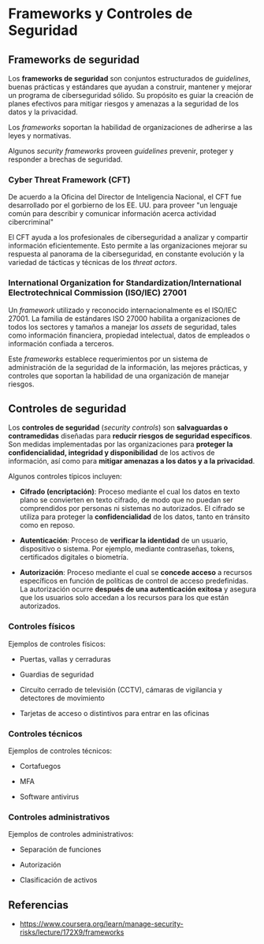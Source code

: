 # Frameworks y Controles de Seguridad

## Frameworks de seguridad

Los **frameworks de seguridad** son conjuntos estructurados de _guidelines_,
buenas prácticas y estándares que ayudan a construir, mantener y mejorar un
programa de ciberseguridad sólido. Su propósito es guiar la creación de planes
efectivos para mitigar riesgos y amenazas a la seguridad de los datos y la
privacidad.

Los _frameworks_ soportan la habilidad de organizaciones de adherirse a las
leyes y normativas.

Algunos _security frameworks_ proveen _guidelines_ prevenir, proteger y
responder a brechas de seguridad.

### Cyber Threat Framework (CFT)

De acuerdo a la Oficina del Director de Inteligencia Nacional, el CFT fue
desarrollado por el gorbierno de los EE. UU. para proveer "un lenguaje común
para describir y comunicar información acerca actividad cibercriminal"

El CFT ayuda a los profesionales de ciberseguridad a analizar y compartir
información eficientemente. Esto permite a las organizaciones mejorar su
respuesta al panorama de la ciberseguridad, en constante evolución y la variedad
de tácticas y técnicas de los _threat actors_.

### International Organization for Standardization/International Electrotechnical Commission (ISO/IEC) 27001

Un _framework_ utilizado y reconocido internacionalmente es el ISO/IEC 27001. La
familia de estándares ISO 27000 habilita a organizaciones de todos los sectores
y tamaños a manejar los _assets_ de seguridad, tales como información
financiera, propiedad intelectual, datos de empleados o información confiada a
terceros.

Este _frameworks_ establece requerimientos por un sistema de administración de
la seguridad de la información, las mejores prácticas, y controles que soportan
la habilidad de una organización de manejar riesgos.

## Controles de seguridad

Los **controles de seguridad** (_security controls_) son **salvaguardas o
contramedidas** diseñadas para **reducir riesgos de seguridad específicos**. Son
medidas implementadas por las organizaciones para **proteger la
confidencialidad, integridad y disponibilidad** de los activos de información,
así como para **mitigar amenazas a los datos y a la privacidad**.

Algunos controles típicos incluyen:

- **Cifrado (encriptación)**: Proceso mediante el cual los datos en texto plano
  se convierten en texto cifrado, de modo que no puedan ser comprendidos por
  personas ni sistemas no autorizados. El cifrado se utiliza para proteger la
  **confidencialidad** de los datos, tanto en tránsito como en reposo.

- **Autenticación**: Proceso de **verificar la identidad** de un usuario,
  dispositivo o sistema. Por ejemplo, mediante contraseñas, tokens, certificados
  digitales o biometría.

- **Autorización**: Proceso mediante el cual se **concede acceso** a recursos
  específicos en función de políticas de control de acceso predefinidas. La
  autorización ocurre **después de una autenticación exitosa** y asegura que los
  usuarios solo accedan a los recursos para los que están autorizados.

### Controles físicos

Ejemplos de controles físicos:

- Puertas, vallas y cerraduras

- Guardias de seguridad

- Circuito cerrado de televisión (CCTV), cámaras de vigilancia y detectores de
  movimiento

- Tarjetas de acceso o distintivos para entrar en las oficinas

### Controles técnicos

Ejemplos de controles técnicos:

- Cortafuegos

- MFA

- Software antivirus

### Controles administrativos

Ejemplos de controles administrativos:

- Separación de funciones

- Autorización

- Clasificación de activos

## Referencias

- <https://www.coursera.org/learn/manage-security-risks/lecture/172X9/frameworks>
